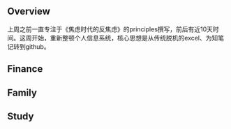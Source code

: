 ## Overview
上周之前一直专注于《焦虑时代的反焦虑》的principles撰写，前后有近10天时间。这周开始，重新整顿个人信息系统，核心思想是从传统脱机的excel、为知笔记转到github。
## Finance
## Family
## Study
